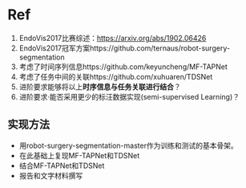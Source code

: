 # Ref

1. EndoVis2017比赛综述：https://arxiv.org/abs/1902.06426
2. EndoVis2017冠军方案https://github.com/ternaus/robot-surgery-segmentation
3. 考虑了时间序列信息https://github.com/keyuncheng/MF-TAPNet
4. 考虑了任务中间的关联https://github.com/xuhuaren/TDSNet
5. 进阶要求能够将以上**时序信息与任务关联进行结合**？
6. 进阶要求·能否采用更少的标汪数据实现(semi-supervised Learning)？



## 实现方法

- 用robot-surgery-segmentation-master作为训练和测试的基本骨架。
- 在此基础上复现MF-TAPNet和TDSNet
- 结合MF-TAPNet和TDSNet
- 报告和文字材料撰写

